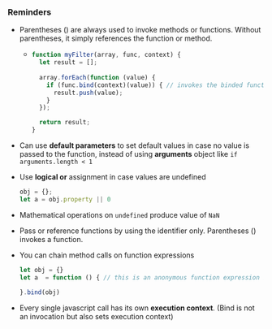 ### Reminders

- Parentheses () are always used to invoke methods or functions. Without parentheses, it simply references the function or method. 

  - ```js
    function myFilter(array, func, context) {
      let result = [];
      
      array.forEach(function (value) {
        if (func.bind(context)(value)) { // invokes the binded function with value passed to it as parameter
          result.push(value);
        }
      });
    
      return result;
    }
    ```

- Can use **default parameters** to set default values in case no value is passed to the function, instead  of using **arguments** object like `if arguments.length < 1`

- Use **logical or** assignment in case values are undefined 

  ```js
  obj = {};
  let a = obj.property || 0
  ```

- Mathematical operations on `undefined` produce value of `NaN`

- Pass or reference functions by using the identifier only. Parentheses () invokes a function. 

- You can chain method calls on function expressions

  ```js
  let obj = {} 
  let a  = function () { // this is an anonymous function expression because it doesn't start with function at beginning of line
    
  }.bind(obj)
  ```


- Every single javascript call has its own **execution context**. (Bind is not an invocation but also sets execution context)